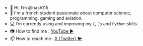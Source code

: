 - 👋 Hi, I’m @nash115
- 📖 I'm a french student passionate about computer science, programming, gaming and aviation.
- 💻 I’m currently using and improving my `C`, `Js` and `Python` skills.
- 📷 How to find me : [YouTube ▶️](https://www.youtube.com/@Nash115)
- 📫 How to reach me : [X (Twitter) 🐦](https://twitter.com/Nash1151)
